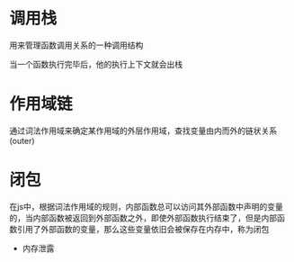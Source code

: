 # 调用栈
用来管理函数调用关系的一种调用结构

当一个函数执行完毕后，他的执行上下文就会出栈

# 作用域链
通过词法作用域来确定某作用域的外层作用域，查找变量由内而外的链状关系(outer)

# 闭包
在js中，根据词法作用域的规则，内部函数总可以访问其外部函数中声明的变量
的，当内部函数被返回到外部函数之外，即使外部函数执行结束了，但是内部函
数引用了外部函数的变量，那么这些变量依旧会被保存在内存中，称为闭包

- 内存泄露